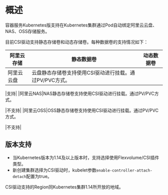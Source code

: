 # 概述

容器服务Kubernetes版支持在Kubernetes集群通过Pod自动绑定阿里云云盘、NAS、OSS存储服务。

目前CSI驱动支持静态存储卷和动态存储卷。每种数据卷的支持情况如下：

|阿里云存储|静态数据卷|动态数据卷|
|-----|-----|-----|
|阿里云云盘|云盘静态存储卷支持使用CSI驱动进行挂载。通过PV/PVC方式。

|支持|
|阿里云NAS|NAS静态存储卷支持使用CSI驱动进行挂载。通过PV/PVC方式。

|不支持|
|阿里云OSS|OSS静态存储卷支持使用CSI驱动进行挂载。通过PV/PVC方式。

|不支持|

## 版本支持

-   当Kubernetes版本为1.14及以上版本时，支持选择使用Flexvolume/CSI插件类型。
-   新创建集群选择为CSI驱动时，kubelet参数`enable-controller-attach-detach`配置为true。

CSI驱动支持的Region同Kubernetes集群1.14所开放的地域。


